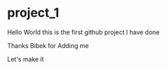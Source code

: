 # project_1
Hello World this is the first github project I have done


Thanks Bibek for Adding me

Let's make it
